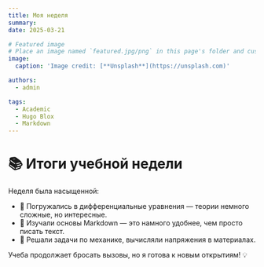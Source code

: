 ```yaml
---
title: Моя неделя
summary: 
date: 2025-03-21

# Featured image
# Place an image named `featured.jpg/png` in this page's folder and customize its options here.
image:
  caption: 'Image credit: [**Unsplash**](https://unsplash.com)'

authors:
  - admin

tags:
  - Academic
  - Hugo Blox
  - Markdown
---
```


# 📚 Итоги учебной недели  

Неделя была насыщенной:  
- 🔹 Погружались в дифференциальные уравнения — теории немного сложные, но интересные.  
- 🔹 Изучали основы Markdown — это намного удобнее, чем просто писать текст.  
- 🔹 Решали задачи по механике, вычисляли напряжения в материалах.  

Учеба продолжает бросать вызовы, но я готова к новым открытиям! 💡  

